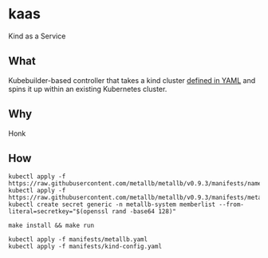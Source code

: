 # kaas
Kind as a Service

## What
Kubebuilder-based controller that takes a kind cluster [defined in YAML](./kind-cluster.yaml) and spins it up within an existing Kubernetes cluster.

## Why
Honk

## How
```
kubectl apply -f https://raw.githubusercontent.com/metallb/metallb/v0.9.3/manifests/namespace.yaml
kubectl apply -f https://raw.githubusercontent.com/metallb/metallb/v0.9.3/manifests/metallb.yaml
kubectl create secret generic -n metallb-system memberlist --from-literal=secretkey="$(openssl rand -base64 128)"

make install && make run

kubectl apply -f manifests/metallb.yaml
kubectl apply -f manifests/kind-config.yaml
```
